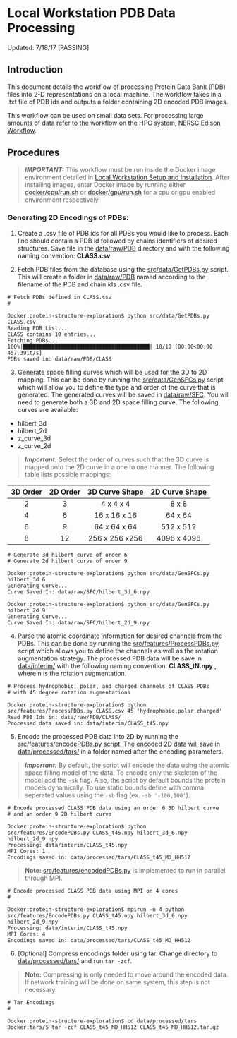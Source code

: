 # Local Workstation PDB Data Processing

Updated: 7/18/17
[PASSING]

## Introduction

This document details the workflow of processing Protein Data Bank (PDB) files
into 2-D representations on a local machine. The workflow takes in a .txt file
of PDB ids and outputs a folder containing 2D encoded PDB images.

This workflow can be used on small data sets. For processing large amounts of
data refer to the workflow on the HPC system, [NERSC Edison Workflow](processing_workflow_nersc.md).

## Procedures

>***IMPORTANT:*** This workflow must be run inside the Docker image environment
detailed in [Local Workstation Setup and Installation](setup_local). After
installing images, enter Docker image by running either [docker/cpu/run.sh](../docker/cpu/run.sh)
or [docker/gpu/run.sh](../docker/gpu/run.sh) for a cpu or gpu enabled environment
respectively.

### Generating 2D Encodings of PDBs:

1. Create a .csv file of PDB ids for all PDBs you would like to process. Each
line should contain a PDB id followed by chains identifiers of desired structures.
Save file in the [data/raw/PDB](../data/raw/PDB) directory and with the following
naming convention: **CLASS.csv**

2. Fetch PDB files from the database using the [src/data/GetPDBs.py](../src/data/GetPDBs.py)
script. This will create a folder in [data/raw/PDB](../data/raw/PDB) named
according to the filename of the PDB and chain ids .csv file.

```
# Fetch PDBs defined in CLASS.csv
#

Docker:protein-structure-exploration$ python src/data/GetPDBs.py CLASS.csv
Reading PDB List...
CLASS contains 10 entries...
Fetching PDBs...
100%|████████████████████████████████████████| 10/10 [00:00<00:00, 457.39it/s]
PDBs saved in: data/raw/PDB/CLASS

```

3. Generate space filling curves which will be used for the 3D to 2D mapping.
This can be done by running the [src/data/GenSFCs.py](../src/data/GenSFCs.py)
script which will allow you to define the type and order of the curve that is
generated. The generated curves will be saved in [data/raw/SFC](../data/raw/SFC).
You will need to generate both a 3D and 2D space filling curve. The following
curves are available:

  - hilbert_3d
  - hilbert_2d
  - z_curve_3d
  - z_curve_2d

> ***Important:*** Select the order of curves such that the 3D curve is mapped
onto the 2D curve in a one to one manner. The following table lists possible
mappings:

| 3D Order | 2D Order | 3D Curve Shape | 2D Curve Shape |
|:--------:|:--------:|:--------------:|:--------------:|
| 2        | 3        | 4 x 4 x 4      | 8 x 8
| 4        | 6        | 16 x 16 x 16   | 64 x 64
| 6        | 9        | 64 x 64 x 64   | 512 x 512
| 8        | 12       | 256 x 256 x256 | 4096 x 4096

```
# Generate 3d hilbert curve of order 6
# Generate 2d hilbert curve of order 9

Docker:protein-structure-exploration$ python src/data/GenSFCs.py hilbert_3d 6
Generating Curve...
Curve Saved In: data/raw/SFC/hilbert_3d_6.npy

Docker:protein-structure-exploration$ python src/data/GenSFCs.py hilbert_2d 9
Generating Curve...
Curve Saved In: data/raw/SFC/hilbert_2d_9.npy

```

4. Parse the atomic coordinate information for desired channels from the PDBs.
This can be done by running the [src/features/ProcessPDBs.py](../src/features/ProcessPDBs.py)
script which allows you to define the channels as well as the rotation augmentation
strategy. The processed PDB data will be save in [data/interim/](../data/interim/)
with the following naming convention: **CLASS_tN.npy** , where n is the rotation
augmentation.

```
# Process hydrophobic, polar, and charged channels of CLASS PDBs
# with 45 degree rotation augmentations

Docker:protein-structure-exploration$ python src/features/ProcessPDBs.py CLASS.csv 45 'hydrophobic,polar,charged'
Read PDB Ids in: data/raw/PDB/CLASS/
Processed data saved in: data/interim/CLASS_t45.npy

```

5. Encode the processed PDB data into 2D by running the
[src/features/encodePDBs.py](../src/features/encodePDBs.py) script. The encoded 2D
data will save in [data/processed/tars/](../data/processed/tars) in a folder
named after the encoding parameters.

> ***Important:*** By default, the script will encode the data using the atomic
space filling model of the data. To encode only the skeleton of the model add
the ```-sk``` flag. Also, the script by default bounds the protein models dynamically.
To use static bounds define with comma seperated values using the ```-sb``` flag
(ex. ```-sb '-100,100'```).

```
# Encode processed CLASS PDB data using an order 6 3D hilbert curve
# and an order 9 2D hilbert curve

Docker:protein-structure-exploration$ python src/features/EncodePDBs.py CLASS_t45.npy hilbert_3d_6.npy hilbert_2d_9.npy
Processing: data/interim/CLASS_t45.npy
MPI Cores: 1
Encodings saved in: data/processed/tars/CLASS_t45_MD_HH512

```

>**Note:** [src/features/encodedPDBs.py](../src/features/encodePDBs.py) is implemented
to run in parallel through MPI.

```
# Encode processed CLASS PDB data using MPI on 4 cores
#

Docker:protein-structure-exploration$ mpirun -n 4 python src/features/EncodePDBs.py CLASS_t45.npy hilbert_3d_6.npy hilbert_2d_9.npy
Processing: data/interim/CLASS_t45.npy
MPI Cores: 4
Encodings saved in: data/processed/tars/CLASS_t45_MD_HH512

```

6. [Optional] Compress encodings folder using tar. Change directory to
[data/processed/tars/](../data/processed/tars) and run ```tar -zcf```.

>**Note:** Compressing is only needed to move around the encoded data. If network
training will be done on same system, this step is not necessary.

```
# Tar Encodings
#

Docker:protein-structure-exploration$ cd data/processed/tars
Docker:tars/$ tar -zcf CLASS_t45_MD_HH512 CLASS_t45_MD_HH512.tar.gz

```
